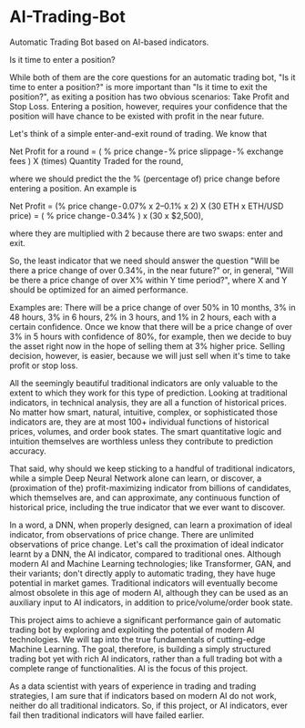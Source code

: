 # AI-Trading-Bot
Automatic Trading Bot based on AI-based indicators.

Is it time to enter a position?

While both of them are the core questions for an automatic trading bot, "Is it time to enter a position?" is more important than "Is it time to exit the position?", as exiting a position has two obvious scenarios: Take Profit and Stop Loss. Entering a position, however, requires your confidence that the position will have chance to be existed with profit in the near future.

Let's think of a simple enter-and-exit round of trading. We know that

Net Profit for a round 
= ( % price change - % price slippage - % exchange fees ) X (times) Quantity Traded for the round,

where we should predict the the % (percentage of) price change before entering a position. An example is

Net Profit
= (% price change - 0.07% x 2–0.1% x 2) X (30 ETH x ETH/USD price)
= ( % price change - 0.34% ) x (30 x $2,500),

where they are multiplied with 2 because there are two swaps: enter and exit.

So, the least indicator that we need should answer the question "Will be there a price change of over 0.34%, in the near future?" or, in general,
"Will be there a price change of over X% within Y time period?", where X and Y should be optimized for an aimed performance.

Examples are: There will be a price change of over 50% in 10 months, 3% in 48 hours, 3% in 6 hours, 2% in 3 hours, and 1% in 2 hours, each with a certain confidence.
Once we know that there will be a price change of over 3% in 5 hours with confidence of 80%, for example, then we decide to buy the asset right now in the hope of selling them at 3% higher price. Selling decision, however, is easier, because we will just sell when it's time to take profit or stop loss.

All the seemingly beautiful traditional indicators are only valuable to the extent to which they work for this type of prediction.
Looking at traditional indicators, in technical analysis, they are all a function of historical prices. No matter how smart, natural, intuitive, complex, or sophisticated those indicators are, they are at most 100+ individual functions of historical prices, volumes, and order book states. The smart quantitative logic and intuition themselves are worthless unless they contribute to prediction accuracy.

That said, why should we keep sticking to a handful of traditional indicators, while a simple Deep Neural Network alone can learn, or discover, a (proximation of the) profit-maximizing indicator from billions of candidates, which themselves are, and can approximate, any continuous function of historical price, including the true indicator that we ever want to discover.

In a word, a DNN, when properly designed, can learn a proximation of ideal indicator, from observations of price change. There are unlimited observations of price change. Let's call the proximation of ideal indicator learnt by a DNN, the AI indicator, compared to traditional ones. Although modern AI and Machine Learning technologies; like Transformer, GAN, and their variants; don't directly apply to automatic trading, they have huge potential in market games.
Traditional indicators will eventually become almost obsolete in this age of modern AI, although they can be used as an auxiliary input to AI indicators, in addition to price/volume/order book state.

This project aims to achieve a significant performance gain of automatic trading bot by exploring and exploiting the potential of modern AI technologies. We will tap into the true fundamentals of cutting-edge Machine Learning. The goal, therefore, is building a simply structured trading bot yet with rich AI indicators, rather than a full trading bot with a complete range of functionalities. AI is the focus of this project.

As a data scientist with years of experience in trading and trading strategies, I am sure that if indicators based on modern AI do not work, neither do all traditional indicators. So, if this project, or AI indicators, ever fail then traditional indicators will have failed earlier.

